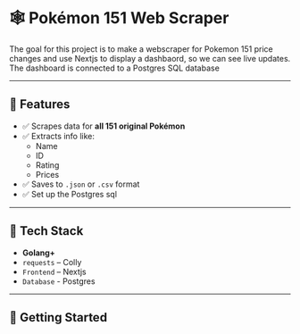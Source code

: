 # 🕸️ Pokémon 151 Web Scraper

The goal for this project is to make a webscraper for Pokemon 151 price changes and use Nextjs to display a dashbaord, so we can see live updates. The dashboard is connected to a Postgres SQL database

---
## 📌 Features

- ✅ Scrapes data for **all 151 original Pokémon**
- ✅ Extracts info like:
  - Name
  - ID
  - Rating
  - Prices
- ✅ Saves to `.json` or `.csv` format
- ✅ Set up the Postgres sql


---

## 🔧 Tech Stack

- **Golang+**
- `requests` – Colly
- `Frontend` – Nextjs
- `Database` - Postgres

---

## 🚀 Getting Started

